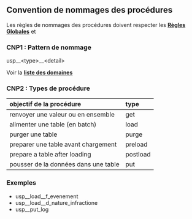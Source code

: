 ## Convention de nommages des procédures

Les règles de nommages des procédures doivent respecter les **[Règles Globales](GlobalRules.md)** et

### CNP1 : Pattern de nommage
usp__\<type\>\__\<detail\>

Voir la **[liste des domaines](DomainsList.md)** 

### CNP2 : Types de procédure

objectif de la procédure  | type |
:---|:---|
renvoyer une valeur ou en ensemble |  get |
alimenter une table (en batch) | load |
purger une table | purge |
preparer une table avant chargement |preload|
prepare a table after loading | postload|
pousser de la données dans une table | put |

### Exemples

- usp__load__f_evenement
- usp__load__d_nature_infractione
- usp__put_log

